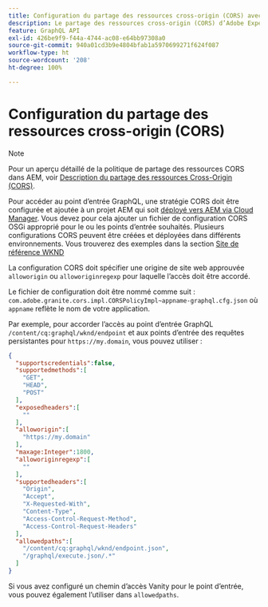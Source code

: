 ```yaml
---
title: Configuration du partage des ressources cross-origin (CORS) avec AEM découplé
description: Le partage des ressources cross-origin (CORS) d’Adobe Experience Manager permet aux applications web découplées d’effectuer des appels côté client vers AEM. Une configuration CORS est nécessaire pour activer l’accès au point d’entrée GraphQL.
feature: GraphQL API
exl-id: 426be9f9-f44a-4744-ac08-e64bb97308a0
source-git-commit: 940a01cd3b9e4804bfab1a5970699271f624f087
workflow-type: ht
source-wordcount: '208'
ht-degree: 100%

---
```


# Configuration du partage des ressources cross-origin (CORS)

>[!NOTE]
>
>Pour un aperçu détaillé de la politique de partage des ressources CORS dans AEM, voir [Description du partage des ressources Cross-Origin (CORS)](https://experienceleague.adobe.com/docs/experience-manager-learn/foundation/security/understand-cross-origin-resource-sharing.html?lang=fr#understand-cross-origin-resource-sharing-(cors)).

Pour accéder au point d’entrée GraphQL, une stratégie CORS doit être configurée et ajoutée à un projet AEM qui soit [déployé vers AEM via Cloud Manager](/help/implementing/cloud-manager/deploy-code.md). Vous devez pour cela ajouter un fichier de configuration CORS OSGi approprié pour le ou les points d’entrée souhaités. Plusieurs configurations CORS peuvent être créées et déployées dans différents environnements. Vous trouverez des exemples dans la section [Site de référence WKND](https://github.com/adobe/aem-guides-wknd/tree/master/ui.config/src/main/content/jcr_root/apps/wknd/osgiconfig)

La configuration CORS doit spécifier une origine de site web approuvée `alloworigin` ou `alloworiginregexp` pour laquelle l’accès doit être accordé.

Le fichier de configuration doit être nommé comme suit : `com.adobe.granite.cors.impl.CORSPolicyImpl~appname-graphql.cfg.json` où `appname` reflète le nom de votre application.

Par exemple, pour accorder l’accès au point d’entrée GraphQL `/content/cq:graphql/wknd/endpoint` et aux points d’entrée des requêtes persistantes pour `https://my.domain`, vous pouvez utiliser :

```json
{
  "supportscredentials":false,
  "supportedmethods":[
    "GET",
    "HEAD",
    "POST"
  ],
  "exposedheaders":[
    ""
  ],
  "alloworigin":[
    "https://my.domain"
  ],
  "maxage:Integer":1800,
  "alloworiginregexp":[
    ""
  ],
  "supportedheaders":[
    "Origin",
    "Accept",
    "X-Requested-With",
    "Content-Type",
    "Access-Control-Request-Method",
    "Access-Control-Request-Headers"
  ],
  "allowedpaths":[
    "/content/cq:graphql/wknd/endpoint.json",
    "/graphql/execute.json/.*"
  ]
}
```

Si vous avez configuré un chemin d’accès Vanity pour le point d’entrée, vous pouvez également l’utiliser dans `allowedpaths`.
